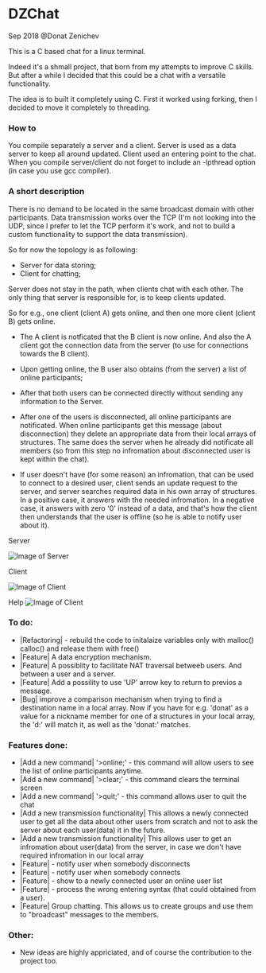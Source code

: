 # DZChat
Sep 2018 @Donat Zenichev

This is a C based chat for a linux terminal.

Indeed it's a shmall project, that born from my attempts to improve C skills.
But after a while I decided that this could be a chat with a versatile functionality.

The idea is to built it completely using C.
First it worked using forking, then I decided to move it completely to threading.

### How to
You compile separately a server and a client.
Server is used as a data server to keep all around updated. Client used an entering point to the chat.
When you compile server/client do not forget to include an -lpthread option (in case you use gcc compiler).

### A short description
There is no demand to be located in the same broadcast domain with other participants.
Data transmission works over the TCP (I'm not looking into the UDP, since I prefer to let the TCP perform it's work, and not to build a custom functionality to support the data transmission).

So for now the topology is as following:
- Server for data storing;
- Client for chatting;

Server does not stay in the path, when clients chat with each other.
The only thing that server is responsible for, is to keep clients updated.

So for e.g., one client (client A) gets online, and then one more client (client B) gets online.
- The A client is notficated that the B client is now online. And also the A client got the connection data from the server (to use for connections towards the B client).
- Upon getting online, the B user also obtains (from the server) a list of online participants;
- After that both users can be connected directly without sending any information to the Server.
- After one of the users is disconnected, all online participants are notificated. When online participants get this message (about disconnection) they delete an appropriate data from their local arrays of structures. The same does the server when he already did notificate all members (so from this step no infromation about disconnected user is kept within the chat).

- If user doesn't have (for some reason) an infromation, that can be used to connect to a desired user, client sends an update request to the server, and server searches required data in his own array of structures. In a positive case, it answers with the needed infromation. In a negative case, it answers with zero '0' instead of a data, and that's how the client then understands that the user is offline (so he is able to notify user about it).

Server

![Image of Server](http://i.piccy.info/i9/8ebbfdea83f3d95962b0ccd9039467a6/1537955839/90782/1270172/Screenshot_from_2018_09_26_12_40_41.png)

Client

![Image of Client](http://i.piccy.info/i9/4ccc785255c19a01f49a8afec4642c20/1537955960/81912/1270172/Screenshot_from_2018_09_26_12_40_31.png)

Help
![Image of Client](http://i.piccy.info/i9/6fd974634745b6bf39bf429b72364ba7/1544099021/32122/1287039/Screenshot_from_2018_12_06_14_21_06.png)

### To do:
- |Refactoring| - rebuild the code to initalaize variables only with malloc() calloc() and release them with free()
- |Feature| A data encryption mechanism.
- |Feature| A possiblity to facilitate NAT traversal betweeb users. And between a user and a server.
- |Feature| Add a possility to use 'UP' arrow key to return to previos a message.
- |Bug| improve a comparison mechanism when trying to find a destination name in a local array.
        Now if you have for e.g. 'donat' as a value for a nickname member for one of a structures in your local array,
        the 'd:' will match it, as well as the 'donat:' matches.

### Features done:
- |Add a new command| '>online;'  - this command will allow users to see the list of online participants anytime.
- |Add a new command| '>clear;'  - this command clears the terminal screen
- |Add a new command| '>quit;'  - this command allows user to quit the chat
- |Add a new transmission functionality| This allows a newly connected user to get all the data about other users from scratch and not to ask the server about each user(data) it in the future.
- |Add a new transmission functionality| This allows user to get an infromation about user(data) from the server, in case we don't have required infromation in our local array
- |Feature| - notify user when somebody disconnects
- |Feature| - notify user when somebody connects
- |Feature| - show to a newly connected user an online user list
- |Feature| - process the wrong entering syntax (that could obtained from a user).
- |Feature| Group chatting. This allows us to create groups and use them to "broadcast" messages to the members.

### Other:
- New ideas are highly appriciated, and of course the contribution to the project too.
